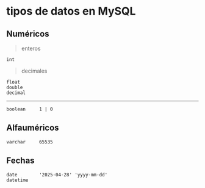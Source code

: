 # tipos de datos en MySQL

## Numéricos  
    
> enteros

    int  
 
> decimales

    float
    double
    decimal


---

    boolean     1 | 0


## Alfauméricos  

    varchar     65535

## Fechas  

    date        '2025-04-28' 'yyyy-mm-dd'  
    datetime